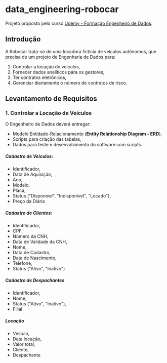 # data_engineering-robocar
Projeto proposto pelo curso [Udemy - Formação Engenheiro de Dados](https://www.udemy.com/course/engenheiro-de-dados/).

## Introdução
A Robocar trata-se de uma locadora fictícia de veículos autônomos, que precisa de um projeto de Engenharia de Dados para:
1. Controlar a locação de veículos,
2. Fornecer dados analíticos para os gestores,
3. Ter contratos eletrônicos,
4. Gerenciar diariamente o número de contratos de risco.

## Levantamento de Requisitos

### 1. Controlar a Locação de Veículos
O Engenheiro de Dados deverá entregar:
  * Modelo Entidade-Relacionamento (__Entity Relationship Diagram - ERD__),
  * Scripts para criação das tabelas,
  * Dados para teste e desenvolvimento do software com scripts.
  ##### Cadastro de Veículos:
   * Identificador,
   * Data de Aquisição,
   * Ano,
   * Modelo,
   * Placa,
   * Status ("Disponível", "Indisponível", "Locado"),
   * Preço da Diária
  ##### Cadastro de Clientes:
   *  Identificador,
   *  CPF,
   *  Número da CNH,
   *  Data de Validade da CNH,
   *  Nome,
   *  Data de Cadastro,
   *  Data de Nascimento,
   *  Telefone,
   *  Status ("Ativo", "Inativo")
  ##### Cadastro de Despachantes
   * Identificador,
   * Nome,
   * Status ("Ativo", "Inativo"),
   * Filial
  ##### Locação
   * Veículo,
   * Data locação,
   * Valor total,
   * Cliente,
   * Despachante
